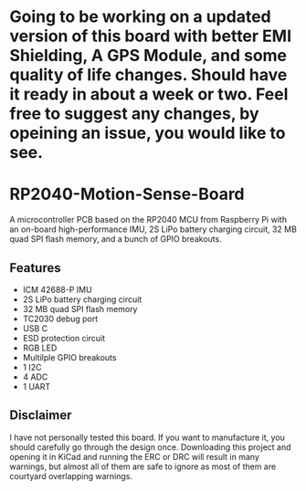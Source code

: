 # Going to be working on a updated version of this board with better EMI Shielding, A GPS Module, and some quality of life changes. Should have it ready in about a week or two. Feel free to suggest any changes, by opeining an issue, you would like to see.


# RP2040-Motion-Sense-Board

A microcontroller PCB based on the RP2040 MCU from Raspberry Pi with an on-board high-performance IMU, 2S LiPo battery charging circuit, 32 MB quad SPI flash memory, and a bunch of GPIO breakouts.

## Features

- ICM 42688-P IMU
- 2S LiPo battery charging circuit
- 32 MB quad SPI flash memory
- TC2030 debug port
- USB C
- ESD protection circuit
- RGB LED
- Multilple GPIO breakouts
- 1 I2C
- 4 ADC
- 1 UART

## Disclaimer

I have not personally tested this board. If you want to manufacture it, you should carefully go through the design once. Downloading this project and opening it in KiCad and running the ERC or DRC will result in many warnings, but almost all of them are safe to ignore as most of them are courtyard overlapping warnings.

